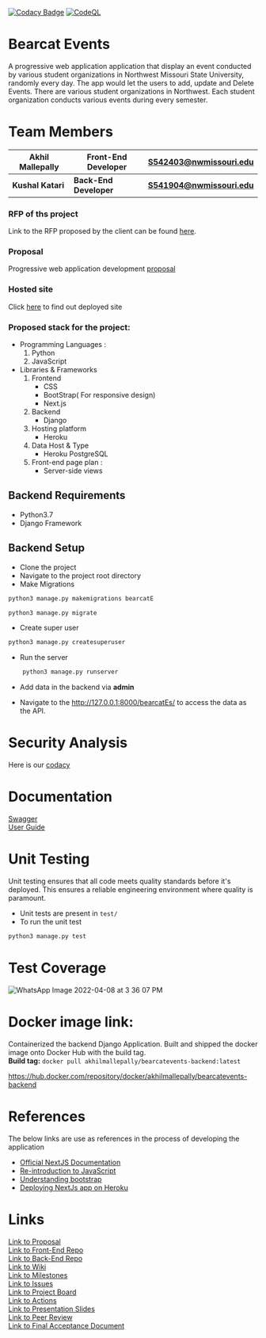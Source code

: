 [![Codacy Badge](https://app.codacy.com/project/badge/Grade/588bf963333c4e9d8aacd02f53c3744b)](https://www.codacy.com/gh/akhilmallepally/bearcat-events/dashboard?utm_source=github.com&amp;utm_medium=referral&amp;utm_content=akhilmallepally/bearcat-events&amp;utm_campaign=Badge_Grade)   [![CodeQL](https://github.com/akhilmallepally/bearcat-events/actions/workflows/codeql-analysis.yml/badge.svg?branch=main)](https://github.com/akhilmallepally/bearcat-events/actions/workflows/codeql-analysis.yml)

# Bearcat Events
A progressive web application application that display an event conducted by various student organizations in Northwest Missouri State University, randomly every day. The app would let the users to add, update and Delete Events. There are various student organizations in Northwest. Each student organization conducts various events during every semester.

# Team Members
|Akhil Mallepally   |Front-End Developer|S542403@nwmissouri.edu   |
|   ---            |---       |---           |
| <b>Kushal Katari</b>     |<b>Back-End Developer</b>|  <b>S541904@nwmissouri.edu</b> |
### RFP of ths project
Link to the RFP proposed by the client can be found [here](https://github.com/pramod096/Bearcat-Events/blob/main/RFP.md).

### Proposal
Progressive web application development [proposal](https://github.com/kushalkatari/Proposal5B-BearcatE/blob/main/Proposal.md)   

### Hosted site
Click [here](https://bearcat-events.herokuapp.com/) to find out deployed site

### Proposed stack for the project:   
* Programming Languages :   
  1. Python
  1. JavaScript
* Libraries & Frameworks   
  1. Frontend
      * CSS
      * BootStrap( For responsive design)
      * Next.js
  2. Backend
      * Django
  3. Hosting platform
      * Heroku
  4. Data Host & Type
      * Heroku PostgreSQL
  5. Front-end page plan :
      * Server-side views

## Backend Requirements
- Python3.7
- Django Framework

## Backend Setup
- Clone the project
- Navigate to the project root directory
- Make Migrations
```bash
python3 manage.py makemigrations bearcatE

python3 manage.py migrate
```
- Create super user
```bash
python3 manage.py createsuperuser
```
- Run the server
```bash
    python3 manage.py runserver
``` 
- Add data in the backend via __admin__

- Navigate to the http://127.0.0.1:8000/bearcatEs/ to access the data as the API.

# Security Analysis
Here is our [codacy](https://app.codacy.com/gh/akhilmallepally/bearcat-events/dashboard?utm_source=github.com&utm_medium=referral&utm_content=akhilmallepally/bearcat-events&utm_campaign=Badge_Grade) 

# Documentation
[Swagger](https://bearcateve.herokuapp.com/swagger/)</br>
[User Guide](https://akhilmallepally.github.io/bearcat-events-doc/)

# Unit Testing   
 Unit testing ensures that all code meets quality standards before it's deployed. This ensures a reliable engineering environment where quality is paramount.
- Unit tests are present in `test/`
- To run the unit test
```bash
python3 manage.py test
```
# Test Coverage
![WhatsApp Image 2022-04-08 at 3 36 07 PM](https://user-images.githubusercontent.com/35985697/162553197-89c01e0f-3b60-4790-b5cb-ee8f4f1aa5e9.jpeg)

# Docker image link:   
Containerized the backend Django Application. Built and shipped the docker image onto Docker Hub with the build tag.   
**Build tag:**    ```docker pull akhilmallepally/bearcatevents-backend:latest```   

https://hub.docker.com/repository/docker/akhilmallepally/bearcatevents-backend   

# References

The below links are use as references in the process of developing the application


- [Official NextJS Documentation][1]
- [Re-introduction to JavaScript][2]
- [Understanding bootstrap][3]
- [Deploying NextJs app on Heroku][4]

[1]: https://nextjs.org/learn/basics/create-nextjs-app
[2]: https://developer.mozilla.org/en-US/docs/Web/JavaScript/A_re-introduction_to_JavaScript
[3]: https://uxplanet.org/how-the-bootstrap-4-grid-works-a1b04703a3b7
[4]: https://mariestarck.com/deploy-your-next-js-app-to-heroku-in-5-minutes/

# Links
[Link to Proposal](https://github.com/kushalkatari/Proposal5B-BearcatE/blob/main/Proposal.md)</br>
[Link to Front-End Repo](https://github.com/akhilmallepally/bearcat-events/tree/main/app)</br>
[Link to Back-End Repo](https://github.com/akhilmallepally/bearcat-events/tree/main/backend)</br>
[Link to Wiki](https://github.com/akhilmallepally/bearcat-events/wiki)</br>
[Link to Milestones](https://github.com/akhilmallepally/bearcat-events/milestones)</br>
[Link to Issues](https://github.com/akhilmallepally/bearcat-events/issues)</br>
[Link to Project Board](https://github.com/akhilmallepally/bearcat-events/projects/1)</br>
[Link to Actions](https://github.com/akhilmallepally/bearcat-events/actions)</br>
[Link to Presentation Slides](https://github.com/akhilmallepally/bearcat-events/blob/main/Final%20Presentation%20.pptx)</br>
[Link to Peer Review](https://github.com/akhilmallepally/bearcat-events/blob/main/Peer%20Reviews.docx)</br>
[Link to Final Acceptance Document](https://github.com/akhilmallepally/bearcat-events/blob/main/FINAL%20ACCEPTENCE%20DOCUMENT.docx)
